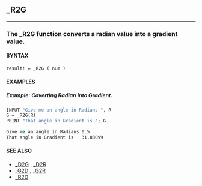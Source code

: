 ## _R2G
---

### The _R2G function converts a radian value into a gradient value.

#### SYNTAX

`result! = _R2G ( num )`

#### EXAMPLES
##### Example: Coverting Radian into Gradient.
```vb
INPUT "Give me an angle in Radians ", R
G = _R2G(R)
PRINT "That angle in Gradient is "; G
```
  
```vb
Give me an angle in Radians 0.5
That angle in Gradient is   31.83099
```
  


#### SEE ALSO
* [_D2G](./_D2G.md) , [_D2R](./_D2R.md)
* [_G2D](./_G2D.md) , [_G2R](./_G2R.md)
* [_R2D](./_R2D.md)
